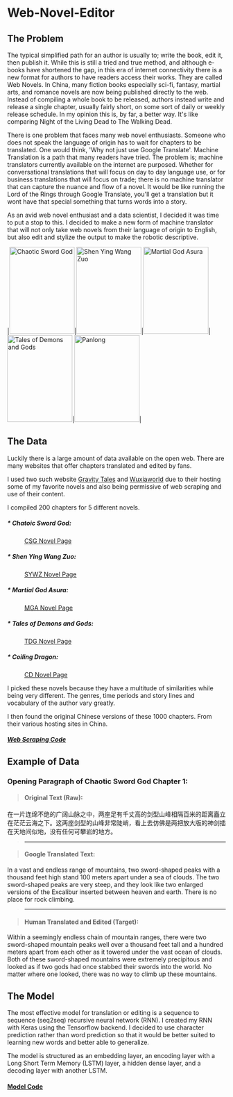 # Web-Novel-Editor

## The Problem

The typical simplified path for an author is usually to; write the book, edit it, then publish it. While this is still a tried and true method, and although e-books have shortened the gap, in this era of internet connectivity there is a new format for authors to have readers access their works.  They are called Web Novels.  In China, many fiction books especially sci-fi, fantasy, martial arts, and romance novels are now being published directly to the web.  Instead of compiling a whole book to be released, authors instead write and release a single chapter, usually fairly short, on some sort of daily or weekly release schedule.  In my opinion this is, by far, a better way.  It's like comparing Night of the Living Dead to The Walking Dead.

There is one problem that faces many web novel enthusiasts.  Someone who does not speak the language of origin has to wait for chapters to be translated.  One would think, 'Why not just use Google Translate'.  Machine Translation is a path that many readers have tried.  The problem is; machine translators currently available on the internet are purposed. Whether for conversational translations that will focus on day to day language use, or for business translations that will focus on trade; there is no machine translator that can capture the nuance and flow of a novel.  It would be like running the Lord of the Rings through Google Translate, you'll get a translation but it wont have that special something that turns words into a story.

As an avid web novel enthusiast and a data scientist, I decided it was time to put a stop to this.  I decided to make a new form of machine translator that will not only take web novels from their language of origin to English, but also edit and stylize the output to make the robotic descriptive.

|<img src="https://images.gr-assets.com/books/1460555353l/29909306.jpg" alt="Chaotic Sword God" width= '150px' height= '200px'/>|<img src="http://avatar.manganelo.com/avatar/362-shen_yin_wang_zuo.jpg" alt="Shen Ying Wang Zuo" width= '150px' height= '200px'/>|<img src='https://www.wuxiaworld.com/images/covers/mga.png' alt = 'Martial God Asura' width= '150px' height= '200px'/>|<img src='https://lnmtl.com/assets/images/novel/2-200.jpg' alt = 'Tales of Demons and Gods' width= '150px' height= '200px'/>|<img src='https://f01.mrcdn.info/file/mrportal/h/9/5/b/QU.2NpMOHZc.png' alt = 'Panlong' width='150px' height= '200px'/>|


## The Data

Luckily there is a large amount of data available on the open web.  There are many websites that offer chapters translated and edited by fans.

I used two such website [Gravity Tales](https://www.gravitytales.com) and [Wuxiaworld](https://www.wuxiaworld.com) due to their hosting some of my favorite novels and also being permissive of web scraping and use of their content.

I compiled 200 chapters for 5 different novels.

##### * Chatoic Sword God:
&nbsp;&nbsp;&nbsp;&nbsp;&nbsp;&nbsp;&nbsp;&nbsp;&nbsp;&nbsp;[CSG Novel Page](http://gravitytales.com/novel/chaotic-sword-god)
##### * Shen Ying Wang Zuo:
&nbsp;&nbsp;&nbsp;&nbsp;&nbsp;&nbsp;&nbsp;&nbsp;&nbsp;&nbsp;[SYWZ Novel Page](http://gravitytales.com/novel/shen-ying-wang-zuo)
##### * Martial God Asura:
&nbsp;&nbsp;&nbsp;&nbsp;&nbsp;&nbsp;&nbsp;&nbsp;&nbsp;&nbsp;[MGA Novel Page](https://www.wuxiaworld.com/novel/martial-god-asura)
##### * Tales of Demons and Gods:
&nbsp;&nbsp;&nbsp;&nbsp;&nbsp;&nbsp;&nbsp;&nbsp;&nbsp;&nbsp;[TDG Novel Page](https://www.wuxiaworld.com/novel/tales-of-demons-and-gods)
##### * Coiling Dragon:
&nbsp;&nbsp;&nbsp;&nbsp;&nbsp;&nbsp;&nbsp;&nbsp;&nbsp;&nbsp;[CD Novel Page](https://www.wuxiaworld.com/novel/coiling-dragon)

I picked these novels because they have a multitude of similarities while being very different.  The genres, time periods and story lines and vocabulary of the author vary greatly.

I then found the original Chinese versions of these 1000 chapters. From their various hosting sites in China.

##### [Web Scraping Code](https://github.com/Jeff-Saler/Web-Novel-Editor/tree/master/src/web_scrape)

## Example of Data
### Opening Paragraph of Chaotic Sword God Chapter 1:


> #### Original Text (Raw):
>
在一片连绵不绝的广阔山脉之中，两座足有千丈高的剑型山峰相隔百米的距离矗立在茫茫云海之下。这两座剑型的山峰非常陡峭，看上去仿佛是两把放大版的神剑插在天地间似地，没有任何可攀岩的地方。

>-----------------------

> #### Google Translated Text:
>
In a vast and endless range of mountains, two sword-shaped peaks with a thousand feet high stand 100 meters apart under a sea of clouds. The two sword-shaped peaks are very steep, and they look like two enlarged versions of the Excalibur inserted between heaven and earth. There is no place for rock climbing.

>------------------------

> #### Human Translated and Edited (Target):
>
Within a seemingly endless chain of mountain ranges, there were two sword-shaped mountain peaks well over a thousand feet tall and a hundred meters apart from each other as it towered under the vast ocean of clouds. Both of these sword-shaped mountains were extremely precipitous and looked as if two gods had once stabbed their swords into the world. No matter where one looked, there was no way to climb up these mountains.

## The Model

The most effective model for translation or editing is a sequence to sequence (seq2seq) recursive neural network (RNN).  I created my RNN with Keras using the Tensorflow backend. I decided to use character prediction rather than word prediction so that it would be better suited to learning new words and better able to generalize.

The model is structured as an embedding layer, an encoding layer with a Long Short Term Memory (LSTM) layer, a hidden dense layer, and a decoding layer with another LSTM.

#### [Model Code](https://github.com/Jeff-Saler/Web-Novel-Editor/blob/master/src/test_model.py)
